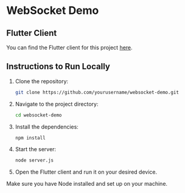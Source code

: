 # WebSocket Demo

## Flutter Client

You can find the Flutter client for this project [here](https://github.com/0xharkirat/flutter_websockets).

## Instructions to Run Locally

1. Clone the repository:
    ```bash
    git clone https://github.com/yourusername/websocket-demo.git
    ```
2. Navigate to the project directory:
    ```bash
    cd websocket-demo
    ```
3. Install the dependencies:
    ```bash
    npm install
    ```
4. Start the server:
    ```bash
    node server.js
    ```
5. Open the Flutter client and run it on your desired device.

Make sure you have Node installed and set up on your machine.
